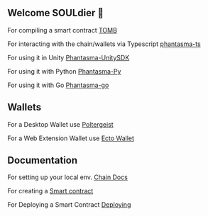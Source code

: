 ## Welcome SOULdier 👋

For compiling a smart contract [TOMB](https://github.com/phantasma-io/TOMB)

For interacting with the chain/wallets via Typescript [phantasma-ts](https://github.com/phantasma-io/phantasma-ts)

For using it in Unity [Phantasma-UnitySDK](https://github.com/phantasma-io/Phantasma-UnitySDK) 

For using it with Python [Phantasma-Py](https://github.com/phantasma-io/Phantasma-Py)

For using it with Go [Phantasma-go](https://github.com/phantasma-io/phantasma-go)


## Wallets 

For a Desktop Wallet use [Poltergeist](https://github.com/phantasma-io/Poltergeist/releases) 

For a Web Extension Wallet use [Ecto Wallet](https://chrome.google.com/webstore/detail/ecto-wallet/bgjogpoidejdemgoochpnkmdjpocgkha) 

## Documentation

For setting up your local env. [Chain Docs](https://phantasma.gitbook.io/phantasmachain/)

For creating a [Smart contract](https://phantasma.gitbook.io/tomb/)

For Deploying a Smart Contract [Deploying](https://phantasma.gitbook.io/developers/tools-and-sdks/tools-and-sdks/smart-contracts/how-to-deploy)

<!--

**Here are some ideas to get you started:**

🙋‍♀️ A short introduction - what is your organization all about?
🌈 Contribution guidelines - how can the community get involved?
👩‍💻 Useful resources - where can the community find your docs? Is there anything else the community should know?
🍿 Fun facts - what does your team eat for breakfast?
🧙 Remember, you can do mighty things with the power of [Markdown](https://docs.github.com/github/writing-on-github/getting-started-with-writing-and-formatting-on-github/basic-writing-and-formatting-syntax)
-->
